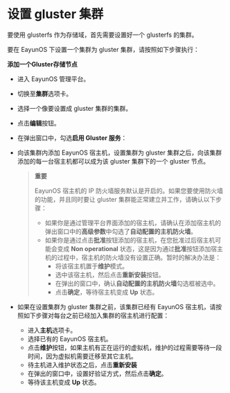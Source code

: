 # 设置 gluster 集群

要使用 glusterfs 作为存储域，首先需要设置好一个 glusterfs 的集群。

要在 EayunOS 下设置一个集群为 gluster 集群，请按照如下步骤执行：

**添加一个Gluster存储节点**

* 进入 EayunOS 管理平台。
* 切换至**集群**选项卡。
* 选择一个像要设置成 gluster 集群的集群。
* 点击**编辑**按钮。
* 在弹出窗口中，勾选**启用 Gluster 服务**：

* 向该集群内添加 EayunOS 宿主机，设置集群为 gluster 集群之后，向该集群添加的每一台宿主机都可以成为该 gluster 集群下的一个 gluster 节点。

  > **重要**
  >
  > EayunOS 宿主机的 IP 防火墙服务默认是开启的。如果您要使用防火墙的功能，并且同时要让 gluster 集群能正常建立并工作，请确认以下步骤：
  >
  > * 如果你是通过管理平台界面添加的宿主机，请确认在添加宿主机的弹出窗口中的**高级参数**中勾选了**自动配置的主机防火墙**。
  > * 如果你是通过点击**批准**按钮添加的宿主机，在您批准过后宿主机可能会变成 **Non operational** 状态，这是因为通过**批准**按钮添加宿主机的过程中，宿主机的防火墙没有设置正确。暂时的解决办法是：
  >   * 将该宿主机置于**维护**模式。
  >   * 选中该宿主机，然后点击**重新安装**按钮。
  >   * 在弹出的窗口中，确认**自动配置的主机防火墙**勾选框被选中。
  >   * 点击**确定**，等待宿主机变成 **Up** 状态。

* 如果在设置集群为 gluster 集群之前，该集群已经有 EayunOS 宿主机，请按照如下步骤对每台之前已经加入集群的宿主机进行配置：

  * 进入**主机**选项卡。
  * 选择已有的 EayunOS 宿主机。
  * 点击**维护**按钮，如果主机有正在运行的虚拟机，维护的过程需要等待一段时间，因为虚拟机需要迁移至其它主机。
  * 待主机进入维护状态之后，点击**重新安装**
  * 在弹出的窗口中，设置好验证方式，然后点击**确定**。
  * 等待该主机变成 **Up** 状态。

